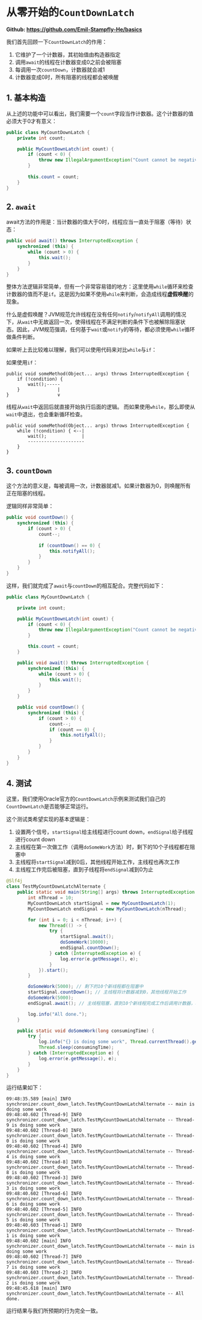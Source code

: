 # 从零开始的`CountDownLatch`

**Github: https://github.com/Emil-Stampfly-He/basics**

我们首先回顾一下`CountDownLatch`的作用：
1. 它维护了一个计数器，其初始值由构造器指定
2. 调用`await`的线程在计数器变成0之前会被阻塞
3. 每调用一次`countDown`，计数器就会减1
4. 计数器变成0时，所有阻塞的线程都会被唤醒

## 1. 基本构造
从上述的功能中可以看出，我们需要一个`count`字段当作计数器。这个计数器的值必须大于0才有意义：
```Java
public class MyCountDownLatch {
    private int count;

    public MyCountDownLatch(int count) {
        if (count < 0) {
            throw new IllegalArgumentException("Count cannot be negative.");
        }
        
        this.count = count;
    }
}
```

## 2. `await`
await方法的作用是：当计数器的值大于0时，线程应当一直处于阻塞（等待）状态：
```Java
public void await() throws InterruptedException {
    synchronized (this) {
        while (count > 0) {
            this.wait();
        }
    }
}
```
整体方法逻辑非常简单，但有一个非常容易错的地方：这里使用`while`循环来检查计数器的值而不是`if`。这是因为如果不使用`while`来判断，会造成线程**虚假唤醒**的现象。

什么是虚假唤醒？JVM规范允许线程在没有任何`notify`/`notifyAll`调用的情况下，从`wait`中无故返回一次，使得线程在不满足判断的条件下也被解除阻塞状态。因此，JVM规范强调，任何基于`wait`或`notify`的等待，都必须使用`while`循环做条件判断。

如果听上去比较难以理解，我们可以使用代码来对比`while`与`if`：

如果使用`if`：
```aiignore
public void someMethod(Object... args) throws InterruptedException {
    if (!condition) { 
        wait();-----
    }              |
}                  ∨
```
线程从`wait`中返回后就直接开始执行后面的逻辑。
而如果使用`while`，那么即使从`wait`中退出，也会重新循环检查。
```aiignore
public void someMethod(Object... args) throws InterruptedException {
    while (!condition) { <--|
        wait();             |
        ---------------------
    }
}
```

## 3. `countDown`
这个方法的意义是，每被调用一次，计数器就减1。如果计数器为0，则唤醒所有正在阻塞的线程。

逻辑同样非常简单：
```Java
public void countDown() {
    synchronized (this) {
        if (count > 0) {
            count--;
            
            if (countDown() == 0) {
                this.notifyAll();
            }
        }
    }
}
```

这样，我们就完成了`await`与`countDown`的相互配合。完整代码如下：
```Java
public class MyCountDownLatch {

    private int count;

    public MyCountDownLatch(int count) {
        if (count < 0) {
            throw new IllegalArgumentException("Count cannot be negative.");
        }

        this.count = count;
    }

    public void await() throws InterruptedException {
        synchronized (this) {
            while (count > 0) {
                this.wait();
            }
        }
    }

    public void countDown() {
        synchronized (this) {
            if (count > 0) {
                count--;
                if (count == 0) {
                    this.notifyAll();
                }
            }
        }
    }
}
```

## 4. 测试
这里，我们使用Oracle官方的`CountDownLatch`示例来测试我们自己的`CountDownLatch`是否能够正常运行。

这个测试类希望实现的基本逻辑是：
1. 设置两个信号，`startSignal`给主线程进行count down，`endSignal`给子线程进行count down
2. 主线程在第一次做工作（调用`doSomeWork`方法）时，剩下的10个子线程都在阻塞中
3. 主线程将`startSignal`减到0后，其他线程开始工作，主线程也再次工作
4. 主线程工作完后被阻塞，直到子线程将`endSignal`减到0为止
```Java
@Slf4j
class TestMyCountDownLatchAlternate {
    public static void main(String[] args) throws InterruptedException {
        int nThread = 10;
        MyCountDownLatch startSignal = new MyCountDownLatch(1);
        MyCountDownLatch endSignal = new MyCountDownLatch(nThread);

        for (int i = 0; i < nThread; i++) {
            new Thread(() -> {
                try {
                    startSignal.await();
                    doSomeWork(10000);
                    endSignal.countDown();
                } catch (InterruptedException e) {
                    log.error(e.getMessage(), e);
                }
            }).start();
        }

        doSomeWork(5000); // 剩下的10个新线程都在阻塞中
        startSignal.countDown(); // 主线程将计数器减到0，其他线程开始工作
        doSomeWork(5000);
        endSignal.await(); // 主线程阻塞，直到10个新线程完成工作后调用计数器，将计数器减到0

        log.info("All done.");
    }

    public static void doSomeWork(long consumingTime) {
        try {
            log.info("{} is doing some work", Thread.currentThread().getName());
            Thread.sleep(consumingTime);
        } catch (InterruptedException e) {
            log.error(e.getMessage(), e);
        }
    }
}
```
运行结果如下：
```aiignore
09:48:35.589 [main] INFO synchronizer.count_down_latch.TestMyCountDownLatchAlternate -- main is doing some work
09:48:40.602 [Thread-9] INFO synchronizer.count_down_latch.TestMyCountDownLatchAlternate -- Thread-9 is doing some work
09:48:40.602 [Thread-0] INFO synchronizer.count_down_latch.TestMyCountDownLatchAlternate -- Thread-0 is doing some work
09:48:40.602 [Thread-4] INFO synchronizer.count_down_latch.TestMyCountDownLatchAlternate -- Thread-4 is doing some work
09:48:40.602 [Thread-8] INFO synchronizer.count_down_latch.TestMyCountDownLatchAlternate -- Thread-8 is doing some work
09:48:40.602 [Thread-3] INFO synchronizer.count_down_latch.TestMyCountDownLatchAlternate -- Thread-3 is doing some work
09:48:40.602 [Thread-6] INFO synchronizer.count_down_latch.TestMyCountDownLatchAlternate -- Thread-6 is doing some work
09:48:40.602 [Thread-5] INFO synchronizer.count_down_latch.TestMyCountDownLatchAlternate -- Thread-5 is doing some work
09:48:40.603 [Thread-1] INFO synchronizer.count_down_latch.TestMyCountDownLatchAlternate -- Thread-1 is doing some work
09:48:40.602 [main] INFO synchronizer.count_down_latch.TestMyCountDownLatchAlternate -- main is doing some work
09:48:40.602 [Thread-7] INFO synchronizer.count_down_latch.TestMyCountDownLatchAlternate -- Thread-7 is doing some work
09:48:40.603 [Thread-2] INFO synchronizer.count_down_latch.TestMyCountDownLatchAlternate -- Thread-2 is doing some work
09:48:45.618 [main] INFO synchronizer.count_down_latch.TestMyCountDownLatchAlternate -- All done.
```

运行结果与我们所预期的行为完全一致。

